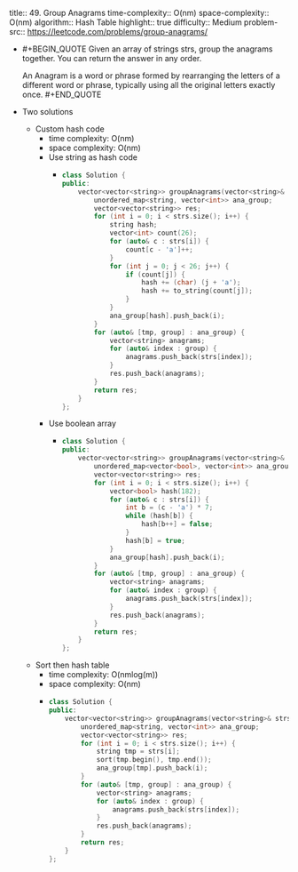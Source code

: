 title:: 49. Group Anagrams
time-complexity:: O(nm)
space-complexity:: O(nm)
algorithm:: Hash Table
highlight:: true
difficulty:: Medium
problem-src:: https://leetcode.com/problems/group-anagrams/

- #+BEGIN_QUOTE
  Given an array of strings strs, group the anagrams together. You can return the answer in any order.
  
  An Anagram is a word or phrase formed by rearranging the letters of a different word or phrase, typically using all the original letters exactly once.
  #+END_QUOTE
- Two solutions
	- Custom hash code
		- time complexity: O(nm)
		- space complexity: O(nm)
		- Use string as hash code
			- ```cpp
			  class Solution {
			  public:
			      vector<vector<string>> groupAnagrams(vector<string>& strs) {
			          unordered_map<string, vector<int>> ana_group;
			          vector<vector<string>> res;
			          for (int i = 0; i < strs.size(); i++) {
			              string hash;
			              vector<int> count(26);
			              for (auto& c : strs[i]) {
			                  count[c - 'a']++;
			              }
			              for (int j = 0; j < 26; j++) {
			                  if (count[j]) {
			                      hash += (char) (j + 'a');
			                      hash += to_string(count[j]);
			                  }
			              }
			              ana_group[hash].push_back(i);
			          }
			          for (auto& [tmp, group] : ana_group) {
			              vector<string> anagrams;
			              for (auto& index : group) {
			                  anagrams.push_back(strs[index]);
			              }
			              res.push_back(anagrams);
			          }
			          return res;
			      }
			  };
			  ```
		- Use boolean array
			- ```cpp
			  class Solution {
			  public:
			      vector<vector<string>> groupAnagrams(vector<string>& strs) {
			          unordered_map<vector<bool>, vector<int>> ana_group;
			          vector<vector<string>> res;
			          for (int i = 0; i < strs.size(); i++) {
			              vector<bool> hash(182);
			              for (auto& c : strs[i]) {
			                  int b = (c - 'a') * 7;
			                  while (hash[b]) {
			                      hash[b++] = false;
			                  }
			                  hash[b] = true;
			              }
			              ana_group[hash].push_back(i);
			          }
			          for (auto& [tmp, group] : ana_group) {
			              vector<string> anagrams;
			              for (auto& index : group) {
			                  anagrams.push_back(strs[index]);
			              }
			              res.push_back(anagrams);
			          }
			          return res;
			      }
			  };
			  ```
	- Sort then hash table
		- time complexity: O(nmlog(m))
		- space complexity: O(nm)
		- ```cpp
		  class Solution {
		  public:
		      vector<vector<string>> groupAnagrams(vector<string>& strs) {
		          unordered_map<string, vector<int>> ana_group;
		          vector<vector<string>> res;
		          for (int i = 0; i < strs.size(); i++) {
		              string tmp = strs[i];
		              sort(tmp.begin(), tmp.end());
		              ana_group[tmp].push_back(i);
		          }
		          for (auto& [tmp, group] : ana_group) {
		              vector<string> anagrams;
		              for (auto& index : group) {
		                  anagrams.push_back(strs[index]);
		              }
		              res.push_back(anagrams);
		          }
		          return res;
		      }
		  };
		  ```